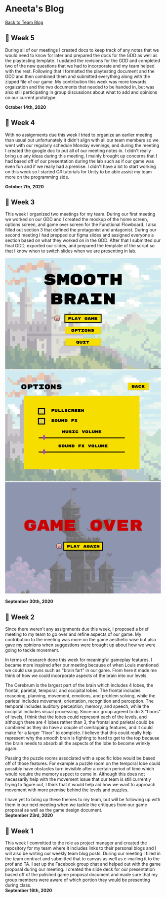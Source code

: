 # Aneeta's Blog
[Back to Team Blog](https://github.com/oasisfalls/IAT410_SmoothBrain)

## :crystal_ball: Week 5
During all of our meetings I created docs to keep track of any notes that we would need to know for later and prepared the docs for the GDD as well as the playtesting template. I updated the revisions for the GDD and completed two of the new questions that we had to incorporate and my team helped with the rest. Following that I formatted the playtesting document and the GDD and then combined them and submitted everything along with the zipped file of our game. My contribution this week was more towards orgaization and the two documents that needed to be handed in, but was also still participating in group discussions about what to add and opinions on our current prototype.

**October 14th, 2020**

## :crystal_ball: Week 4
With no assignments due this week I tried to organize an earlier meeting than usual but unfortunately it didn't align with all our team members so we went with our regularly schedule Monday evenings, and during the meeting I created the google doc to put all of our meeting notes in. I didn't really bring up any ideas during this meeting, I mainly brought up concerns that I had based off of our presentation during the lab such as if our game was even fun and if we really had a premise. I didn't have a lot to start working on this week so I started C# tutorials for Unity to be able assist my team more on the programming side.

**October 7th, 2020**

## :crystal_ball: Week 3
This week I organized two meetings for my team. During our first meeting we worked on our GDD and I created the mockup of the home screen, options screen, and game over screen for the Functional Flowboard. I also filled out section 3 that defined the protagonist and antagonist. During our second meeting I had prepped our figma slides and assigned everyone a section based on what they worked on in the GDD. After that I submitted our final GDD, exported our slides, and prepared the template of the script so that I know when to switch slides when we are presenting in lab.

![myImage](https://raw.githubusercontent.com/oasisfalls/IAT410_SmoothBrain/master/weeklyPics/home.jpg)
![myImage](https://raw.githubusercontent.com/oasisfalls/IAT410_SmoothBrain/master/weeklyPics/options.jpg)
![myImage](https://raw.githubusercontent.com/oasisfalls/IAT410_SmoothBrain/master/weeklyPics/gameOver.jpg)

**September 30th, 2020**

## :crystal_ball: Week 2
Since there weren't any assignments due this week, I proposed a brief meeting to my team to go over and refine aspects of our game. My contribution to the meeting was more on the game aesthetic wise but also gave my opinions when suggestions were brought up about how we were going to tackle movement. 

In terms of research done this week for meaningful gameplay features, I became more inspired after our meeting because of when Louis mentioned we could use puns such as "brain fart" in our game. From here it made me think of how we could incorporate aspects of the brain into our levels.

The Cerebrum is the largest part of the brain which includes 4 lobes, the frontal, parietal, temporal, and occipital lobes. The frontal includes reasoning, planning, movement, emotions, and problem solving, while the parietal includes movement, orientation, recognition and perception. The temporal includes auditory perception, memory, and speech, while the occipital includes visual processing. Since our group agreed to do 3 "floors" of levels, I think that the lobes could represent each of the levels, and although there are 4 lobes rather than 3, the frontal and parietal could be combined as they do have a couple of overlapping features, and it could make for a larger "floor" to complete. I believe that this could really help represent why the smooth brain is fighting to hard to get to the top because the brain needs to absorb all the aspects of the lobe to become wrinkly again. 

Passing the puzzle rooms associated with a specific lobe would be based off of those features. For example a puzzle room on the temporal lobe could possibly have obstacles turn invisible after a certain period of time which would require the memory aspect to come in. Although this does not necessarily help with the movement issue that our team is still currently trying to figure out, I think that it would help aid how we want to approach movement with more premise behind the levels and puzzles.

I have yet to bring up these themes to my team, but will be following up with them in our next meeting when we tackle the critiques from our game proposal as well as the game design document.<br>
**September 23rd, 2020**

## :crystal_ball: Week 1
This week I committed to the role as project manager and created the repository for my team where it includes links to their personal blogs and I will also be writing our weekly team blog posts. During our meeting I filled in the team contract and submitted that to canvas as well as e-mailing it to the prof and TA. I set up the Facebook group chat and helped out with the game proposal during our meeting. I created the slide deck for our presentation based off of the polished game proposal document and made sure that my group members were aware of which portion they would be presenting during class.<br>
**September 16th, 2020**



